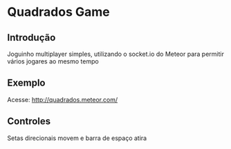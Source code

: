 Quadrados Game
==================================================

Introdução
--------------------------------------

Joguinho multiplayer simples, utilizando o socket.io do Meteor para permitir vários jogares ao mesmo tempo


Exemplo
--------------------------------------

Acesse:
http://quadrados.meteor.com/


Controles
--------------------------------------

Setas direcionais movem e barra de espaço atira